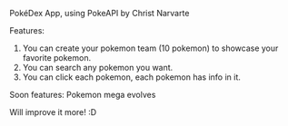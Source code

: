 PokéDex App, using PokeAPI by Christ Narvarte

Features:
1. You can create your pokemon team (10 pokemon) to showcase your favorite pokemon.
2. You can search any pokemon you want.
3. You can click each pokemon, each pokemon has info in it.

Soon features:
Pokemon mega evolves

Will improve it more! :D
